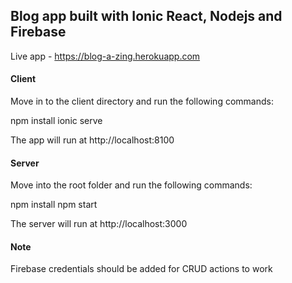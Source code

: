## Blog app built with Ionic React, Nodejs and Firebase ##

Live app - https://blog-a-zing.herokuapp.com


#### Client ####

Move in to the client directory and run the following commands:

npm install
ionic serve


The app will run at http://localhost:8100


#### Server ####

Move into the root folder and run the following commands:

npm install
npm start


The server will run at http://localhost:3000


#### Note ####

Firebase credentials should be added for CRUD actions to work

